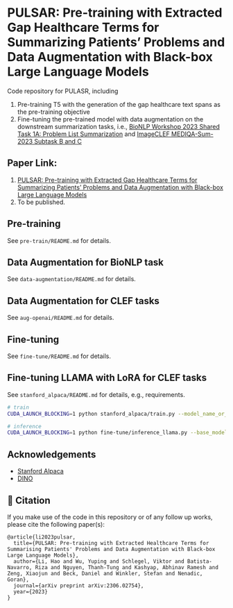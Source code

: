 # PULSAR: Pre-training with Extracted Gap Healthcare Terms for Summarizing Patients’ Problems and Data Augmentation with Black-box Large Language Models
Code repository for PULASR, including
1. Pre-training T5 with the generation of the gap healthcare text spans as the pre-training objective
2. Fine-tuning the pre-trained model with data augmentation on the downstream summarization tasks, i.e., [BioNLP Workshop 2023 Shared Task 1A: Problem List Summarization](https://physionet.org/content/bionlp-workshop-2023-task-1a/1.1.0/) and [ImageCLEF MEDIQA-Sum-2023 Subtask B and C](https://www.imageclef.org/2023/medical/mediqa)

## Paper Link: 
1. [PULSAR: Pre-training with Extracted Gap Healthcare Terms for Summarizing Patients’ Problems and Data Augmentation with Black-box Large Language Models](https://arxiv.org/abs/2306.02754)
2. To be published.

## Pre-training
See `pre-train/README.md` for details.

## Data Augmentation for BioNLP task
See `data-augmentation/README.md` for details.

## Data Augmentation for CLEF tasks
See `aug-openai/README.md` for details.

## Fine-tuning
See `fine-tune/README.md` for details.

## Fine-tuning LLAMA with LoRA for CLEF tasks
See `stanford_alpaca/README.md` for details, e.g., requirements.
```bash
# train
CUDA_LAUNCH_BLOCKING=1 python stanford_alpaca/train.py --model_name_or_path PATH/TO/llama/13B_convert --data_path PATH/TO/CLEF_TaskB/trainset.jsonl --bf16 True --output_dir output_llama --num_train_epochs 3 --per_device_train_batch_size 8 --per_device_eval_batch_size 4 --gradient_accumulation_steps 1 --evaluation_strategy "no" --save_strategy "steps" --save_steps 2000 --save_total_limit 1 --learning_rate 3e-4 --weight_decay 0. --warmup_ratio 0.03 --lr_scheduler_type "cosine" --logging_steps 1 --tf32 True

# inference
CUDA_LAUNCH_BLOCKING=1 python fine-tune/inference_llama.py --base_model PATH/TO/llama/13B_convert --adapter_path output_llama --test_dataset PATH/TO/CLEF_TaskB/taskB_testset4participants_inputHeadersAndConversations.csv --is_causal --load_in_8bit --max_new_tokens 240
```

## Acknowledgements
- [Stanford Alpaca](https://github.com/tatsu-lab/stanford_alpaca)
- [DINO](https://github.com/timoschick/dino)

## 📕 Citation

If you make use of the code in this repository or of any follow up works, please cite the following paper(s):
````
@article{li2023pulsar,
  title={PULSAR: Pre-training with Extracted Healthcare Terms for Summarising Patients' Problems and Data Augmentation with Black-box Large Language Models},
  author={Li, Hao and Wu, Yuping and Schlegel, Viktor and Batista-Navarro, Riza and Nguyen, Thanh-Tung and Kashyap, Abhinav Ramesh and Zeng, Xiaojun and Beck, Daniel and Winkler, Stefan and Nenadic, Goran},
  journal={arXiv preprint arXiv:2306.02754},
  year={2023}
}
````
